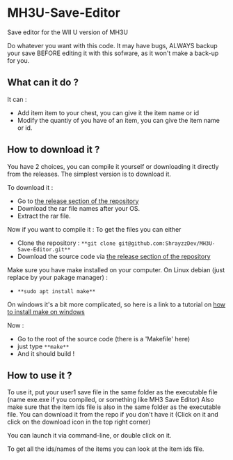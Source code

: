 # MH3U-Save-Editor

Save editor for the WII U version of MH3U

Do whatever you want with this code.
It may have bugs, ALWAYS backup your save BEFORE editing it with this sofware, as it won't make a back-up for you.

## What can it do ?

It can :

- Add item item to your chest, you can give it the item name or id
- Modify the quantiy of you have of an item, you can give the item name or id.

## How to download it ?

You have 2 choices, you can compile it yourself or downloading it directly from the releases.
The simplest version is to download it.

To download it :

- Go to [the release section of the repository](https://github.com/ShrayzzDev/MH3U-Save-Editor/releases/latest)
- Download the rar file names after your OS.
- Extract the rar file.

Now if you want to compile it :
To get the files you can either

- Clone the repository : `**git clone git@github.com:ShrayzzDev/MH3U-Save-Editor.git**`  
- Download the source code via [the release section of the repository](https://github.com/ShrayzzDev/MH3U-Save-Editor/releases/latest)

Make sure you have make installed on your computer.
On Linux debian (just replace by your pakage manager) :

- `**sudo apt install make**`

On windows it's a bit more complicated, so here is a link to a tutorial on [how to install make on windows](https://stackoverflow.com/questions/32127524/how-to-install-and-use-make-in-windows)

Now :

- Go to the root of the source code (there is a 'Makefile' here)
- just type `**make**`
- And it should build !

## How to use it ?

To use it, put your user1 save file in the same folder as the executable file (name exe.exe if you compiled, or something like MH3 Save Editor)
Also make sure that the item ids file is also in the same folder as the executable file. You can download it from the repo if you don't have it (Click on it and click on the download icon in the top right corner)

You can launch it via command-line, or double click on it.

To get all the ids/names of the items you can look at the item ids file.

